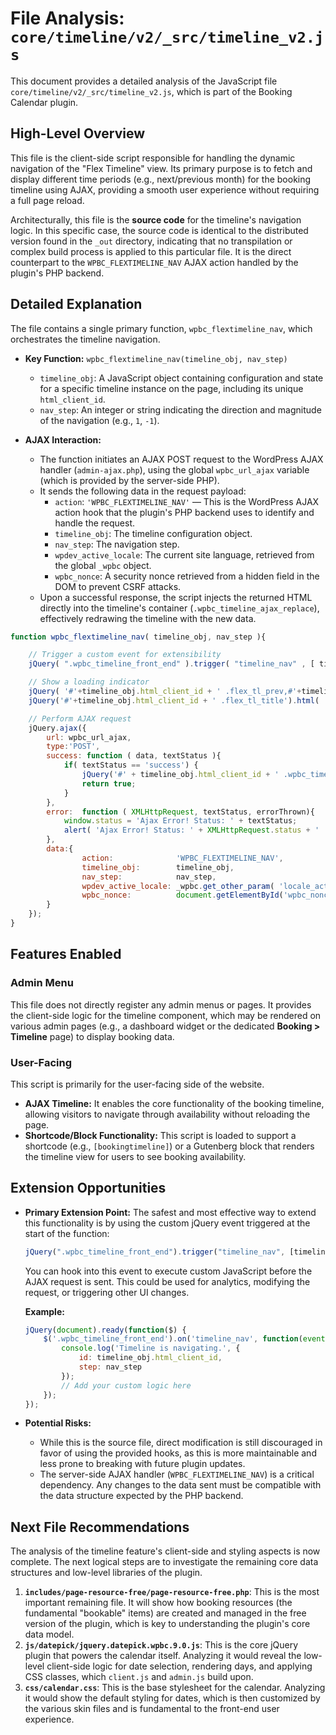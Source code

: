 # File Analysis: `core/timeline/v2/_src/timeline_v2.js`

This document provides a detailed analysis of the JavaScript file `core/timeline/v2/_src/timeline_v2.js`, which is part of the Booking Calendar plugin.

## High-Level Overview

This file is the client-side script responsible for handling the dynamic navigation of the "Flex Timeline" view. Its primary purpose is to fetch and display different time periods (e.g., next/previous month) for the booking timeline using AJAX, providing a smooth user experience without requiring a full page reload.

Architecturally, this file is the **source code** for the timeline's navigation logic. In this specific case, the source code is identical to the distributed version found in the `_out` directory, indicating that no transpilation or complex build process is applied to this particular file. It is the direct counterpart to the `WPBC_FLEXTIMELINE_NAV` AJAX action handled by the plugin's PHP backend.

## Detailed Explanation

The file contains a single primary function, `wpbc_flextimeline_nav`, which orchestrates the timeline navigation.

-   **Key Function:** `wpbc_flextimeline_nav(timeline_obj, nav_step)`
    -   `timeline_obj`: A JavaScript object containing configuration and state for a specific timeline instance on the page, including its unique `html_client_id`.
    -   `nav_step`: An integer or string indicating the direction and magnitude of the navigation (e.g., `1`, `-1`).

-   **AJAX Interaction:**
    -   The function initiates an AJAX POST request to the WordPress AJAX handler (`admin-ajax.php`), using the global `wpbc_url_ajax` variable (which is provided by the server-side PHP).
    -   It sends the following data in the request payload:
        -   `action`: `'WPBC_FLEXTIMELINE_NAV'` — This is the WordPress AJAX action hook that the plugin's PHP backend uses to identify and handle the request.
        -   `timeline_obj`: The timeline configuration object.
        -   `nav_step`: The navigation step.
        -   `wpdev_active_locale`: The current site language, retrieved from the global `_wpbc` object.
        -   `wpbc_nonce`: A security nonce retrieved from a hidden field in the DOM to prevent CSRF attacks.
    -   Upon a successful response, the script injects the returned HTML directly into the timeline's container (`.wpbc_timeline_ajax_replace`), effectively redrawing the timeline with the new data.

```javascript
function wpbc_flextimeline_nav( timeline_obj, nav_step ){

    // Trigger a custom event for extensibility
    jQuery( ".wpbc_timeline_front_end" ).trigger( "timeline_nav" , [ timeline_obj, nav_step ] );

    // Show a loading indicator
    jQuery( '#'+timeline_obj.html_client_id + ' .flex_tl_prev,#'+timeline_obj.html_client_id + ' .flex_tl_next').remove();
    jQuery('#'+timeline_obj.html_client_id + ' .flex_tl_title').html( '<span class="wpbc_icn_rotate_right wpbc_spin"></span> &nbsp Loading...' );

    // Perform AJAX request
    jQuery.ajax({
        url: wpbc_url_ajax,
        type:'POST',
        success: function ( data, textStatus ){
            if( textStatus == 'success') {
                jQuery('#' + timeline_obj.html_client_id + ' .wpbc_timeline_ajax_replace' ).html( data );
                return true;
            }
        },
        error:  function ( XMLHttpRequest, textStatus, errorThrown){
            window.status = 'Ajax Error! Status: ' + textStatus;
            alert( 'Ajax Error! Status: ' + XMLHttpRequest.status + ' ' + XMLHttpRequest.statusText );
        },
        data:{
                action:              'WPBC_FLEXTIMELINE_NAV',
                timeline_obj:        timeline_obj,
                nav_step:            nav_step,
                wpdev_active_locale: _wpbc.get_other_param( 'locale_active' ),
                wpbc_nonce:          document.getElementById('wpbc_nonce_'+ timeline_obj.html_client_id).value
        }
    });
}
```

## Features Enabled

### Admin Menu

This file does not directly register any admin menus or pages. It provides the client-side logic for the timeline component, which may be rendered on various admin pages (e.g., a dashboard widget or the dedicated **Booking > Timeline** page) to display booking data.

### User-Facing

This script is primarily for the user-facing side of the website.

-   **AJAX Timeline:** It enables the core functionality of the booking timeline, allowing visitors to navigate through availability without reloading the page.
-   **Shortcode/Block Functionality:** This script is loaded to support a shortcode (e.g., `[bookingtimeline]`) or a Gutenberg block that renders the timeline view for users to see booking availability.

## Extension Opportunities

-   **Primary Extension Point:** The safest and most effective way to extend this functionality is by using the custom jQuery event triggered at the start of the function:
    ```javascript
    jQuery(".wpbc_timeline_front_end").trigger("timeline_nav", [timeline_obj, nav_step]);
    ```
    You can hook into this event to execute custom JavaScript before the AJAX request is sent. This could be used for analytics, modifying the request, or triggering other UI changes.

    **Example:**
    ```javascript
    jQuery(document).ready(function($) {
        $('.wpbc_timeline_front_end').on('timeline_nav', function(event, timeline_obj, nav_step) {
            console.log('Timeline is navigating.', {
                id: timeline_obj.html_client_id,
                step: nav_step
            });
            // Add your custom logic here
        });
    });
    ```

-   **Potential Risks:**
    -   While this is the source file, direct modification is still discouraged in favor of using the provided hooks, as this is more maintainable and less prone to breaking with future plugin updates.
    -   The server-side AJAX handler (`WPBC_FLEXTIMELINE_NAV`) is a critical dependency. Any changes to the data sent must be compatible with the data structure expected by the PHP backend.

## Next File Recommendations

The analysis of the timeline feature's client-side and styling aspects is now complete. The next logical steps are to investigate the remaining core data structures and low-level libraries of the plugin.

1.  **`includes/page-resource-free/page-resource-free.php`**: This is the most important remaining file. It will show how booking resources (the fundamental "bookable" items) are created and managed in the free version of the plugin, which is key to understanding the plugin's core data model.
2.  **`js/datepick/jquery.datepick.wpbc.9.0.js`**: This is the core jQuery plugin that powers the calendar itself. Analyzing it would reveal the low-level client-side logic for date selection, rendering days, and applying CSS classes, which `client.js` and `admin.js` build upon.
3.  **`css/calendar.css`**: This is the base stylesheet for the calendar. Analyzing it would show the default styling for dates, which is then customized by the various skin files and is fundamental to the front-end user experience.
